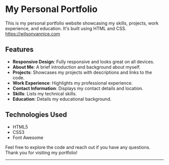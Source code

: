 # My Personal Portfolio

This is my personal portfolio website showcasing my skills, projects, work experience, and education. It's built using HTML and CSS.
 https://wilsonvannice.com

## Features

- **Responsive Design**: Fully responsive and looks great on all devices.
- **About Me**: A brief introduction and background about myself.
- **Projects**: Showcases my projects with descriptions and links to the code.
- **Work Experience**: Highlights my professional experience.
- **Contact Information**: Displays my contact details and location.
- **Skills**: Lists my technical skills.
- **Education**: Details my educational background.

## Technologies Used

- HTML5
- CSS3
- Font Awesome

Feel free to explore the code and reach out if you have any questions. Thank you for visiting my portfolio!

---
